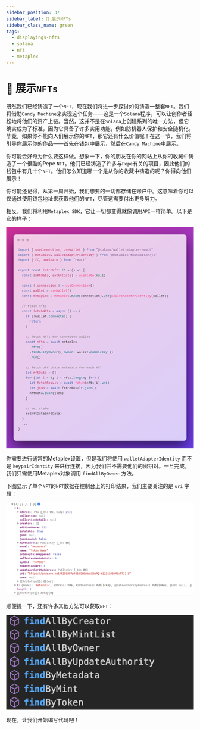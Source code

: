 ```yaml
---
sidebar_position: 37
sidebar_label: 💃 展示NFTs
sidebar_class_name: green
tags:
  - displayings-nfts
  - solana
  - nft
  - metaplex
---
```


# 💃 展示`NFTs`

既然我们已经铸造了一个`NFT`，现在我们将进一步探讨如何铸造一整套`NFT`。我们将借助`Candy Machine`来实现这个任务——这是一个`Solana`程序，可以让创作者轻松地将他们的资产上链。当然，这并不是在`Solana`上创建系列的唯一方法，但它确实成为了标准，因为它具备了许多实用功能，例如防机器人保护和安全随机化。毕竟，如果你不能向人们展示你的`NFT`，那它还有什么价值呢！在这一节，我们将引导你展示你的作品——首先在钱包中展示，然后在`Candy Machine`中展示。

你可能会好奇为什么要这样做。想象一下，你的朋友在你的网站上从你的收藏中铸造了一个很酷的Pepe `NFT`。他们已经铸造了许多与`Pepe`有关的项目，因此他们的钱包中有几十个`NFT`。他们怎么知道哪一个是从你的收藏中铸造的呢？你得向他们展示！

你可能还记得，从第一周开始，我们想要的一切都存储在账户中。这意味着你可以仅通过使用钱包地址来获取他们的`NFT`，尽管这需要付出更多努力。

相反，我们将利用`Metaplex SDK`，它让一切都变得就像调用`API`一样简单。以下是它的样子：

![](./img/display-nft.png)

你需要进行通常的Metaplex设置，但是我们将使用 `walletAdapterIdentity` 而不是 `keypairIdentity` 来进行连接，因为我们并不需要他们的密钥对。一旦完成，我们只需使用Metaplex对象调用 `findAllByOwner` 方法。

下图显示了单个`NFT`的`NFT`数据在控制台上的打印结果，我们主要关注的是 `uri` 字段：

![](./img/nft-url.png)

顺便提一下，还有许多其他方法可以获取`NFT`：

![](./img/other-way-find-nft.png)

现在，让我们开始编写代码吧！
